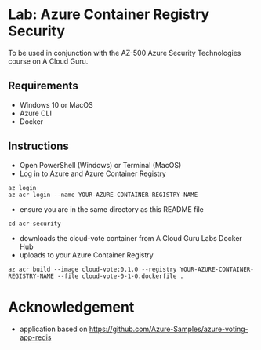 # Lab: Azure Container Registry Security

To be used in conjunction with the AZ-500 Azure Security Technologies course on A Cloud Guru.

## Requirements
* Windows 10 or MacOS
* Azure CLI
* Docker

## Instructions
* Open PowerShell (Windows) or Terminal (MacOS)
* Log in to Azure and Azure Container Registry
```
az login
az acr login --name YOUR-AZURE-CONTAINER-REGISTRY-NAME
```
* ensure you are in the same directory as this README file
```
cd acr-security
```
* downloads the cloud-vote container from A Cloud Guru Labs Docker Hub
* uploads to your Azure Container Registry
```
az acr build --image cloud-vote:0.1.0 --registry YOUR-AZURE-CONTAINER-REGISTRY-NAME --file cloud-vote-0-1-0.dockerfile .
```
# Acknowledgement
* application based on https://github.com/Azure-Samples/azure-voting-app-redis